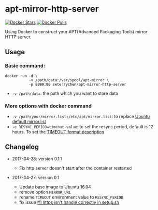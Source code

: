 # apt-mirror-http-server

[![Docker Stars](https://img.shields.io/docker/stars/seterrychen/apt-mirror-http-server.svg)](https://hub.docker.com/r/seterrychen/apt-mirror-http-server/)
[![Docker Pulls](https://img.shields.io/docker/pulls/seterrychen/apt-mirror-http-server.svg)](https://hub.docker.com/r/seterrychen/apt-mirror-http-server/)

Using Docker to construct your APT(Advanced Packaging Tools) mirror HTTP server.

## Usage
### Basic command:

```
docker run -d \
           -v /path/data:/var/spool/apt-mirror \
           -p 8080:80 seterrychen/apt-mirror-http-server
```

* `-v /path/data`: the path which you want to store data


### More options with docker command

* `-v /path/your/mirror.list:/etc/apt/mirror.list`: to replace [Ubuntu default mirror.list](https://github.com/seterrychen/apt-mirror-http-server/blob/master/mirror.list)
* `-e RESYNC_PERIOD=timeout-value`: to set the resync period, default is 12 hours. To set the [TIMEOUT format description](http://www.cyberciti.biz/faq/linux-unix-sleep-bash-scripting/)

## Changelog

* 2017-04-28: version 0.1.1
  * Fix http server doesn't start after the container restarted

* 2017-04-27: version 0.1
  * Update base image to Ubuntu 16.04
  * remove option `MIRROR_URL`
  * rename `TIMEOUT` environment value to `RESYNC_PERIOD`
  * fix issue [#1 https isn't handle correctly in setup.sh](https://github.com/seterrychen/apt-mirror-http-server/issues/1)
